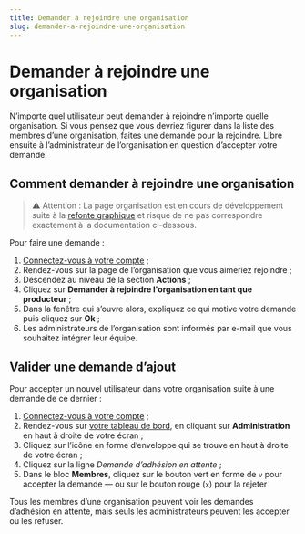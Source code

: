```yaml
---
title: Demander à rejoindre une organisation
slug: demander-a-rejoindre-une-organisation
---
```


# Demander à rejoindre une organisation

N’importe quel utilisateur peut demander à rejoindre n’importe quelle organisation. Si vous pensez que vous devriez figurer dans la liste des membres d’une organisation, faites une demande pour la rejoindre. Libre ensuite à l’administrateur de l’organisation en question d’accepter votre demande.

## Comment demander à rejoindre une organisation

> ⚠️ Attention : La page organisation est en cours de développement suite à la [refonte graphique](https://www.data.gouv.fr/fr/posts/nouvelle-vie-nouvelle-peau-pour-data-gouv-fr/) et risque de ne pas correspondre exactement à la documentation ci-dessous.

Pour faire une demande :

1. [Connectez-vous à votre compte](https://www.data.gouv.fr/fr/login) ;
2. Rendez-vous sur la page de l’organisation que vous aimeriez rejoindre ;
3. Descendez au niveau de la section **Actions** ;
4. Cliquez sur **Demander à rejoindre l'organisation en tant que producteur** ;
5. Dans la fenêtre qui s’ouvre alors, expliquez ce qui motive votre demande puis cliquez sur **Ok** ;
6. Les administrateurs de l’organisation sont informés par e-mail que vous souhaitez intégrer leur équipe.

## Valider une demande d’ajout

Pour accepter un nouvel utilisateur dans votre organisation suite à une demande de ce dernier :

1. [Connectez-vous à votre compte](https://www.data.gouv.fr/fr/login) ;
2. Rendez-vous sur [votre tableau de bord](https://www.data.gouv.fr/fr/admin/), en cliquant sur **Administration** en haut à droite de votre écran ;
3. Cliquez sur l’icône en forme d’enveloppe qui se trouve en haut à droite de votre écran ;
4. Cliquez sur la ligne _Demande d’adhésion en attente_ ;
5. Dans le bloc **Membres**, cliquez sur le bouton vert en forme de `v` pour accepter la demande — ou sur le bouton rouge (`x`) pour la rejeter

Tous les membres d’une organisation peuvent voir les demandes d’adhésion en attente, mais seuls les administrateurs peuvent les accepter ou les refuser.
